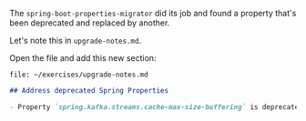 The `spring-boot-properties-migrator` did its job and found a property that's been deprecated and replaced by another.

Let's note this in `upgrade-notes.md`.

Open the file and add this new section:

```editor:open-file
file: ~/exercises/upgrade-notes.md
```

```markdown
## Address deprecated Spring Properties

- Property `spring.kafka.streams.cache-max-size-buffering` is deprecated
```
